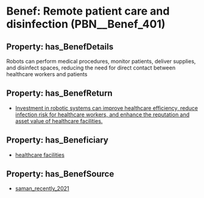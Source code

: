 # Benef: __Remote patient care and disinfection__ (PBN__Benef_401)

## Property: has_BenefDetails

Robots can perform medical procedures, monitor patients, deliver supplies, and disinfect spaces, reducing the need for direct contact between healthcare workers and patients

## Property: has_BenefReturn

* [Investment in robotic systems can improve healthcare efficiency, reduce infection risk for healthcare workers, and enhance the reputation and asset value of healthcare facilities.](../BenefReturn/PBN__BenefReturn_429)

## Property: has_Beneficiary

* [healthcare facilities](../Stakeholder/PBN__Stakeholder_33)

## Property: has_BenefSource

* [saman_recently_2021](../Article/PBN__Article_79)

